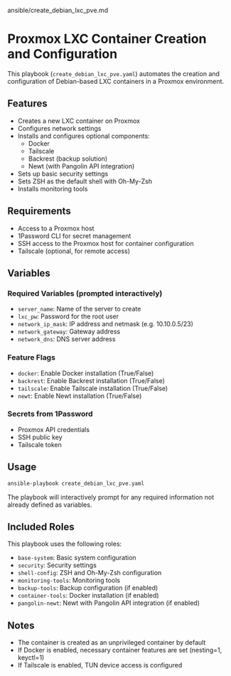ansible/create_debian_lxc_pve.md
# Proxmox LXC Container Creation and Configuration

This playbook (`create_debian_lxc_pve.yaml`) automates the creation and configuration of Debian-based LXC containers in a Proxmox environment.

## Features

- Creates a new LXC container on Proxmox
- Configures network settings
- Installs and configures optional components:
  - Docker
  - Tailscale
  - Backrest (backup solution)
  - Newt (with Pangolin API integration)
- Sets up basic security settings
- Sets ZSH as the default shell with Oh-My-Zsh
- Installs monitoring tools

## Requirements

- Access to a Proxmox host
- 1Password CLI for secret management
- SSH access to the Proxmox host for container configuration
- Tailscale (optional, for remote access)

## Variables

### Required Variables (prompted interactively)

- `server_name`: Name of the server to create
- `lxc_pw`: Password for the root user
- `network_ip_mask`: IP address and netmask (e.g. 10.10.0.5/23)
- `network_gateway`: Gateway address
- `network_dns`: DNS server address

### Feature Flags

- `docker`: Enable Docker installation (True/False)
- `backrest`: Enable Backrest installation (True/False)
- `tailscale`: Enable Tailscale installation (True/False)
- `newt`: Enable Newt installation (True/False)

### Secrets from 1Password

- Proxmox API credentials
- SSH public key
- Tailscale token

## Usage

```bash
ansible-playbook create_debian_lxc_pve.yaml
```

The playbook will interactively prompt for any required information not already defined as variables.

## Included Roles

This playbook uses the following roles:

- `base-system`: Basic system configuration
- `security`: Security settings
- `shell-config`: ZSH and Oh-My-Zsh configuration
- `monitoring-tools`: Monitoring tools
- `backup-tools`: Backup configuration (if enabled)
- `container-tools`: Docker installation (if enabled)
- `pangolin-newt`: Newt with Pangolin API integration (if enabled)

## Notes

- The container is created as an unprivileged container by default
- If Docker is enabled, necessary container features are set (nesting=1, keyctl=1)
- If Tailscale is enabled, TUN device access is configured